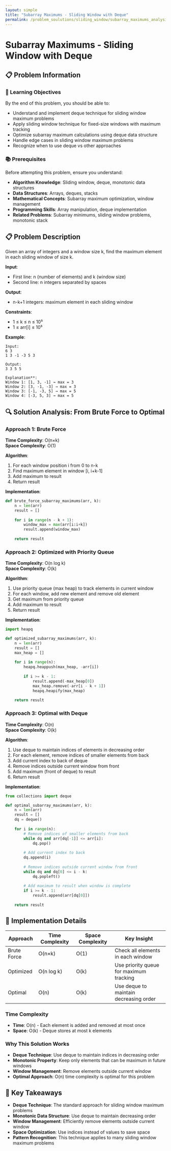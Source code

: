 ```yaml
---
layout: simple
title: "Subarray Maximums - Sliding Window with Deque"
permalink: /problem_soulutions/sliding_window/subarray_maximums_analysis
---
```


# Subarray Maximums - Sliding Window with Deque

## 📋 Problem Information

### 🎯 **Learning Objectives**
By the end of this problem, you should be able to:
- Understand and implement deque technique for sliding window maximum problems
- Apply sliding window technique for fixed-size windows with maximum tracking
- Optimize subarray maximum calculations using deque data structure
- Handle edge cases in sliding window maximum problems
- Recognize when to use deque vs other approaches

### 📚 **Prerequisites**
Before attempting this problem, ensure you understand:
- **Algorithm Knowledge**: Sliding window, deque, monotonic data structures
- **Data Structures**: Arrays, deques, stacks
- **Mathematical Concepts**: Subarray maximum optimization, window management
- **Programming Skills**: Array manipulation, deque implementation
- **Related Problems**: Subarray minimums, sliding window problems, monotonic stack

## 📋 Problem Description

Given an array of integers and a window size k, find the maximum element in each sliding window of size k.

**Input**: 
- First line: n (number of elements) and k (window size)
- Second line: n integers separated by spaces

**Output**: 
- n-k+1 integers: maximum element in each sliding window

**Constraints**:
- 1 ≤ k ≤ n ≤ 10⁵
- 1 ≤ arr[i] ≤ 10⁵

**Example**:
```
Input:
6 3
1 3 -1 -3 5 3

Output:
3 3 5 5

Explanation**: 
Window 1: [1, 3, -1] → max = 3
Window 2: [3, -1, -3] → max = 3
Window 3: [-1, -3, 5] → max = 5
Window 4: [-3, 5, 3] → max = 5
```

## 🔍 Solution Analysis: From Brute Force to Optimal

### Approach 1: Brute Force
**Time Complexity**: O(n×k)  
**Space Complexity**: O(1)

**Algorithm**:
1. For each window position i from 0 to n-k
2. Find maximum element in window [i, i+k-1]
3. Add maximum to result
4. Return result

**Implementation**:
```python
def brute_force_subarray_maximums(arr, k):
    n = len(arr)
    result = []
    
    for i in range(n - k + 1):
        window_max = max(arr[i:i+k])
        result.append(window_max)
    
    return result
```

### Approach 2: Optimized with Priority Queue
**Time Complexity**: O(n log k)  
**Space Complexity**: O(k)

**Algorithm**:
1. Use priority queue (max heap) to track elements in current window
2. For each window, add new element and remove old element
3. Get maximum from priority queue
4. Add maximum to result
5. Return result

**Implementation**:
```python
import heapq

def optimized_subarray_maximums(arr, k):
    n = len(arr)
    result = []
    max_heap = []
    
    for i in range(n):
        heapq.heappush(max_heap, -arr[i])
        
        if i >= k - 1:
            result.append(-max_heap[0])
            max_heap.remove(-arr[i - k + 1])
            heapq.heapify(max_heap)
    
    return result
```

### Approach 3: Optimal with Deque
**Time Complexity**: O(n)  
**Space Complexity**: O(k)

**Algorithm**:
1. Use deque to maintain indices of elements in decreasing order
2. For each element, remove indices of smaller elements from back
3. Add current index to back of deque
4. Remove indices outside current window from front
5. Add maximum (front of deque) to result
6. Return result

**Implementation**:
```python
from collections import deque

def optimal_subarray_maximums(arr, k):
    n = len(arr)
    result = []
    dq = deque()
    
    for i in range(n):
        # Remove indices of smaller elements from back
        while dq and arr[dq[-1]] <= arr[i]:
            dq.pop()
        
        # Add current index to back
        dq.append(i)
        
        # Remove indices outside current window from front
        while dq and dq[0] <= i - k:
            dq.popleft()
        
        # Add maximum to result when window is complete
        if i >= k - 1:
            result.append(arr[dq[0]])
    
    return result
```

## 🔧 Implementation Details

| Approach | Time Complexity | Space Complexity | Key Insight |
|----------|----------------|------------------|-------------|
| Brute Force | O(n×k) | O(1) | Check all elements in each window |
| Optimized | O(n log k) | O(k) | Use priority queue for maximum tracking |
| Optimal | O(n) | O(k) | Use deque to maintain decreasing order |

### Time Complexity
- **Time**: O(n) - Each element is added and removed at most once
- **Space**: O(k) - Deque stores at most k elements

### Why This Solution Works
- **Deque Technique**: Use deque to maintain indices in decreasing order
- **Monotonic Property**: Keep only elements that can be maximum in future windows
- **Window Management**: Remove elements outside current window
- **Optimal Approach**: O(n) time complexity is optimal for this problem

## 🚀 Key Takeaways

- **Deque Technique**: The standard approach for sliding window maximum problems
- **Monotonic Data Structure**: Use deque to maintain decreasing order
- **Window Management**: Efficiently remove elements outside current window
- **Space Optimization**: Use indices instead of values to save space
- **Pattern Recognition**: This technique applies to many sliding window maximum problems